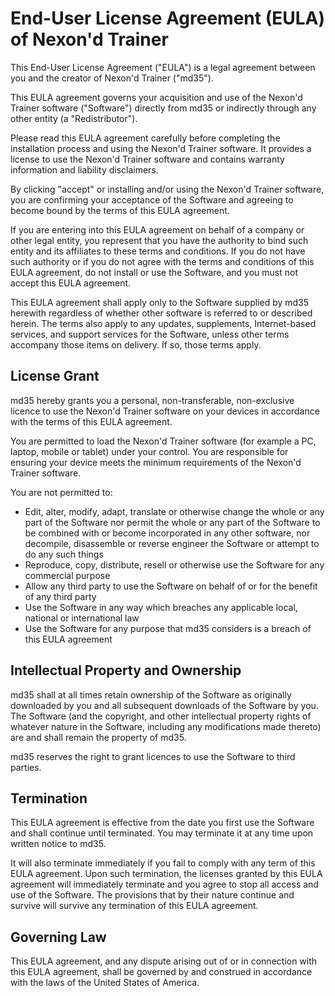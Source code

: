 # End-User License Agreement (EULA) of Nexon'd Trainer
This End-User License Agreement ("EULA") is a legal agreement between you and the creator of Nexon'd Trainer ("md35").

This EULA agreement governs your acquisition and use of the Nexon'd Trainer software ("Software") directly from md35 or indirectly through any other entity (a "Redistributor").

Please read this EULA agreement carefully before completing the installation process and using the Nexon'd Trainer software. It provides a license to use the Nexon'd Trainer software and contains warranty information and liability disclaimers.

By clicking "accept" or installing and/or using the Nexon'd Trainer software, you are confirming your acceptance of the Software and agreeing to become bound by the terms of this EULA agreement.

If you are entering into this EULA agreement on behalf of a company or other legal entity, you represent that you have the authority to bind such entity and its affiliates to these terms and conditions. If you do not have such authority or if you do not agree with the terms and conditions of this EULA agreement, do not install or use the Software, and you must not accept this EULA agreement.

This EULA agreement shall apply only to the Software supplied by md35 herewith regardless of whether other software is referred to or described herein. The terms also apply to any updates, supplements, Internet-based services, and support services for the Software, unless other terms accompany those items on delivery. If so, those terms apply.

## License Grant
md35 hereby grants you a personal, non-transferable, non-exclusive licence to use the Nexon'd Trainer software on your devices in accordance with the terms of this EULA agreement.

You are permitted to load the Nexon'd Trainer software (for example a PC, laptop, mobile or tablet) under your control. You are responsible for ensuring your device meets the minimum requirements of the Nexon'd Trainer software.

You are not permitted to:
- Edit, alter, modify, adapt, translate or otherwise change the whole or any part of the Software nor permit the whole or any part of the Software to be combined with or become incorporated in any other software, nor decompile, disassemble or reverse engineer the Software or attempt to do any such things
- Reproduce, copy, distribute, resell or otherwise use the Software for any commercial purpose
- Allow any third party to use the Software on behalf of or for the benefit of any third party
- Use the Software in any way which breaches any applicable local, national or international law
- Use the Software for any purpose that md35 considers is a breach of this EULA agreement

## Intellectual Property and Ownership
md35 shall at all times retain ownership of the Software as originally downloaded by you and all subsequent downloads of the Software by you. The Software (and the copyright, and other intellectual property rights of whatever nature in the Software, including any modifications made thereto) are and shall remain the property of md35.

md35 reserves the right to grant licences to use the Software to third parties.

## Termination
This EULA agreement is effective from the date you first use the Software and shall continue until terminated. You may terminate it at any time upon written notice to md35.

It will also terminate immediately if you fail to comply with any term of this EULA agreement. Upon such termination, the licenses granted by this EULA agreement will immediately terminate and you agree to stop all access and use of the Software. The provisions that by their nature continue and survive will survive any termination of this EULA agreement.

## Governing Law
This EULA agreement, and any dispute arising out of or in connection with this EULA agreement, shall be governed by and construed in accordance with the laws of the United States of America.
